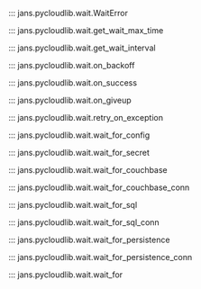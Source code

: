::: jans.pycloudlib.wait.WaitError

::: jans.pycloudlib.wait.get_wait_max_time

::: jans.pycloudlib.wait.get_wait_interval

::: jans.pycloudlib.wait.on_backoff

::: jans.pycloudlib.wait.on_success

::: jans.pycloudlib.wait.on_giveup

::: jans.pycloudlib.wait.retry_on_exception

::: jans.pycloudlib.wait.wait_for_config

::: jans.pycloudlib.wait.wait_for_secret

::: jans.pycloudlib.wait.wait_for_couchbase

::: jans.pycloudlib.wait.wait_for_couchbase_conn

::: jans.pycloudlib.wait.wait_for_sql

::: jans.pycloudlib.wait.wait_for_sql_conn

::: jans.pycloudlib.wait.wait_for_persistence

::: jans.pycloudlib.wait.wait_for_persistence_conn

::: jans.pycloudlib.wait.wait_for
